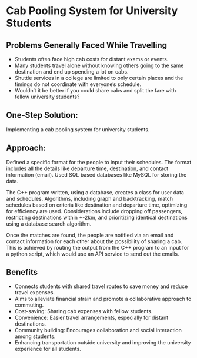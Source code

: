 <!DOCTYPE html>
<h1>Cab Pooling System for University Students</h1>

<h2>Problems Generally Faced While Travelling</h2>
<ul>
    <li>Students often face high cab costs for distant exams or events.</li>
    <li>Many students travel alone without knowing others going to the same destination and end up spending a lot on cabs.</li>
    <li>Shuttle services in a college are limited to only certain places and the timings do not coordinate with everyone’s schedule.</li>
    <li>Wouldn’t it be better if you could share cabs and split the fare with fellow university students?</li>
</ul>

<h2>One-Step Solution:</h2>
<p>Implementing a cab pooling system for university students.</p>

<h2>Approach:</h2>
<p>Defined a specific format for the people to input their schedules. The format includes all the details like departure time, destination, and contact information (email). Used SQL based databases like MySQL for storing the data.</p>
<p>The C++ program written, using a database, creates a class for user data and schedules. Algorithms, including graph and backtracking, match schedules based on criteria like destination and departure time, optimizing for efficiency are used. Considerations include dropping off passengers, restricting destinations within +-2km, and prioritizing identical destinations using a database search algorithm.</p>
<p>Once the matches are found, the people are notified via an email and contact information for each other about the possibility of sharing a cab. This is achieved by routing the output from the C++ program to an input for a python script, which would use an API service to send out the emails.</p>

<h2>Benefits</h2>
<div class="benefits">
    <ul>
        <li>Connects students with shared travel routes to save money and reduce travel expenses.</li>
        <li>Aims to alleviate financial strain and promote a collaborative approach to commuting.</li>
        <li>Cost-saving: Sharing cab expenses with fellow students.</li>
        <li>Convenience: Easier travel arrangements, especially for distant destinations.</li>
        <li>Community building: Encourages collaboration and social interaction among students.</li>
        <li>Enhancing transportation outside university and improving the university experience for all students.</li>
    </ul>
</div>

</body>
</html>
